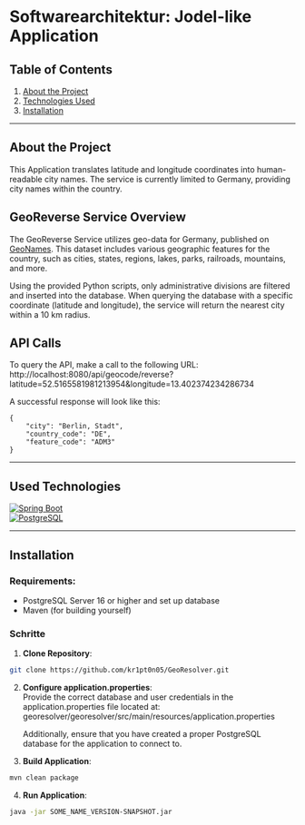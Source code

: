 # Softwarearchitektur: Jodel-like Application

## Table of Contents

1. [About the Project](#über-das-projekt)  
2. [Technologies Used](#verwendete-technologien)  
3. [Installation](#installation)  

---

## About the Project

This Application translates latitude and longitude coordinates into human-readable city names.
The service is currently limited to Germany, providing city names within the country.

## GeoReverse Service Overview
The GeoReverse Service utilizes geo-data for Germany, published on [GeoNames][GeoNames-url]. This dataset includes various geographic features for the country, such as cities, states, regions, lakes, parks, railroads, mountains, and more.

Using the provided Python scripts, only administrative divisions are filtered and inserted into the database. When querying the database with a specific coordinate (latitude and longitude), the service will return the nearest city within a 10 km radius.

## API Calls
To query the API, make a call to the following URL:
http://localhost:8080/api/geocode/reverse?latitude=52.5165581981213954&longitude=13.402374234286734

A successful response will look like this:
```
{
    "city": "Berlin, Stadt",
    "country_code": "DE",
    "feature_code": "ADM3"
}
```
---

## Used Technologies
[![Spring Boot][Spring Boot]][Spring Boot-url]  
[![PostgreSQL][PostgreSQL]][PostgreSQL-url]  

---

## Installation

### Requirements:

- PostgreSQL Server 16 or higher and set up database
- Maven (for building yourself)

### Schritte

1. **Clone Repository**:  
```bash
git clone https://github.com/kr1pt0n05/GeoResolver.git
```

2. **Configure application.properties**:  
    Provide the correct database and user credentials in the application.properties file located at:
    georesolver/georesolver/src/main/resources/application.properties

    Additionally, ensure that you have created a proper PostgreSQL database for the application to connect to.

3. **Build Application**:
```bash
mvn clean package
```

4. **Run Application**:
```bash
java -jar SOME_NAME_VERSION-SNAPSHOT.jar
```

<!-- MARKDOWN LINKS & IMAGES -->
<!-- https://www.markdownguide.org/basic-syntax/#reference-style-links -->
[Spring Boot]: https://img.shields.io/badge/Spring%20Boot-6DB33F?style=for-the-badge&logo=spring-boot&logoColor=white
[Spring Boot-url]: https://spring.io/projects/spring-boot

[PostgreSQL]: https://img.shields.io/badge/PostgreSQL-336791?style=for-the-badge&logo=postgresql&logoColor=white
[PostgreSQL-url]: https://www.postgresql.org/

[GeoNames-url]: https://www.geonames.org/